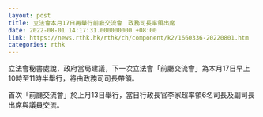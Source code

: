 ```yaml
---
layout: post
title: 立法會本月17日再舉行前廳交流會　政務司長率領出席
date: 2022-08-01 14:17:31.000000000 +08:00
link: https://news.rthk.hk/rthk/ch/component/k2/1660336-20220801.htm
categories: rthk
---
```


立法會秘書處說，政府當局建議，下一次立法會「前廳交流會」為本月17日早上10時至11時半舉行，將由政務司司長帶領。

首次「前廳交流會」於上月13日舉行，當日行政長官李家超率領6名司長及副司長出席與議員交流。
